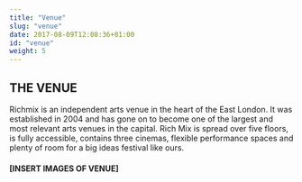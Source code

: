 ```yaml
---
title: "Venue"
slug: "venue"
date: 2017-08-09T12:08:36+01:00
id: "venue"
weight: 5
---
```


## THE VENUE

Richmix is an independent arts venue in the heart of the East London. It was established in 2004 and has gone on to become one of the largest and most relevant arts venues in the capital. Rich Mix is spread over five floors, is fully accessible, contains three cinemas, flexible performance spaces and plenty of room for a big ideas festival like ours.

#### [INSERT IMAGES OF VENUE]
